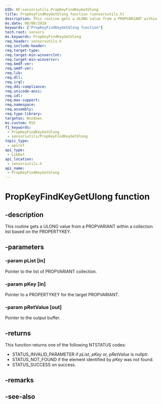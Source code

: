 ```yaml
---
UID: NF:sensorsutils.PropKeyFindKeyGetUlong
title: PropKeyFindKeyGetUlong function (sensorsutils.h)
description: This routine gets a ULONG value from a PROPVARIANT within a collection list based on the PROPERTYKEY.
ms.date: 08/08/2018
keywords: ["PropKeyFindKeyGetUlong function"]
tech.root: sensors
ms.keywords: PropKeyFindKeyGetUlong
req.header: sensorsutils.h
req.include-header: 
req.target-type: 
req.target-min-winverclnt: 
req.target-min-winversvr: 
req.kmdf-ver: 
req.umdf-ver: 
req.lib: 
req.dll: 
req.irql: 
req.ddi-compliance: 
req.unicode-ansi: 
req.idl: 
req.max-support: 
req.namespace: 
req.assembly: 
req.type-library: 
targetos: Windows
ms.custom: RS5
f1_keywords:
 - PropKeyFindKeyGetUlong
 - sensorsutils/PropKeyFindKeyGetUlong
topic_type:
 - apiref
api_type:
 - LibDef
api_location:
 - sensorsutils.h
api_name:
 - PropKeyFindKeyGetUlong
---
```


# PropKeyFindKeyGetUlong function


## -description

This routine gets a ULONG value from a PROPVARIANT within a collection list based on the PROPERTYKEY.

## -parameters

### -param pList [in]

Pointer to the list of PROPVARIANT collection.

### -param pKey [in]

Pointer to a PROPERTYKEY for the target PROPVARIANT.

### -param pRetValue [out]

Pointer to the output buffer.

## -returns

This function returns one of the following NTSTATUS codes:

* STATUS_INVALID_PARAMETER if *pList*, *pKey* or, *pRetValue* is nullptr.
* STATUS_NOT_FOUND if the element identified by *pKey* was not found.
* STATUS_SUCCESS on success.

## -remarks

## -see-also

